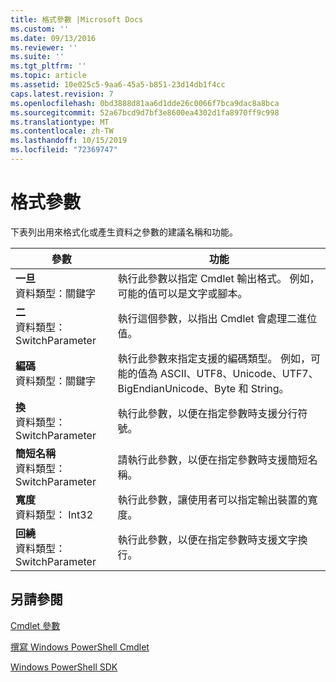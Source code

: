 ```yaml
---
title: 格式參數 |Microsoft Docs
ms.custom: ''
ms.date: 09/13/2016
ms.reviewer: ''
ms.suite: ''
ms.tgt_pltfrm: ''
ms.topic: article
ms.assetid: 10e025c5-9aa6-45a5-b851-23d14db1f4cc
caps.latest.revision: 7
ms.openlocfilehash: 0bd3888d81aa6d1dde26c0066f7bca9dac8a8bca
ms.sourcegitcommit: 52a67bcd9d7bf3e8600ea4302d1fa8970ff9c998
ms.translationtype: MT
ms.contentlocale: zh-TW
ms.lasthandoff: 10/15/2019
ms.locfileid: "72369747"
---
```

# <a name="format-parameters"></a>格式參數

下表列出用來格式化或產生資料之參數的建議名稱和功能。

|參數|功能|
|---|---|
|**一旦**<br>資料類型：關鍵字|執行此參數以指定 Cmdlet 輸出格式。 例如，可能的值可以是文字或腳本。|
|**二**<br>資料類型： SwitchParameter|執行這個參數，以指出 Cmdlet 會處理二進位值。|
|**編碼**<br>資料類型：關鍵字|執行此參數來指定支援的編碼類型。 例如，可能的值為 ASCII、UTF8、Unicode、UTF7、BigEndianUnicode、Byte 和 String。|
|**換**<br>資料類型： SwitchParameter|執行此參數，以便在指定參數時支援分行符號。|
|**簡短名稱**<br>資料類型： SwitchParameter|請執行此參數，以便在指定參數時支援簡短名稱。|
|**寬度**<br>資料類型： Int32|執行此參數，讓使用者可以指定輸出裝置的寬度。|
|**回繞**<br>資料類型： SwitchParameter|執行此參數，以便在指定參數時支援文字換行。|
## <a name="see-also"></a>另請參閱

[Cmdlet 參數](./cmdlet-parameters.md)

[撰寫 Windows PowerShell Cmdlet](./writing-a-windows-powershell-cmdlet.md)

[Windows PowerShell SDK](../windows-powershell-reference.md)
